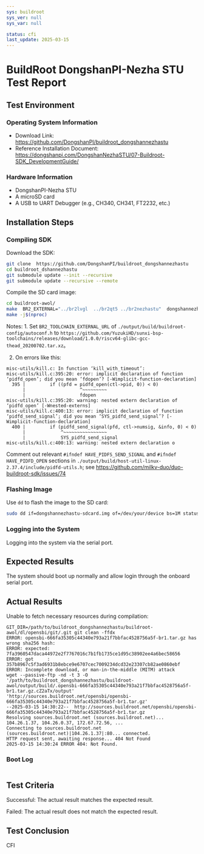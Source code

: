 ```yaml
---
sys: buildroot
sys_ver: null
sys_var: null

status: cfi
last_update: 2025-03-15
---
```


# BuildRoot DongshanPI-Nezha STU Test Report

## Test Environment

### Operating System Information

- Download Link: https://github.com/DongshanPI/buildroot_dongshannezhastu
- Reference Installation Document: https://dongshanpi.com/DongshanNezhaSTU/07-Buildroot-SDK_DevelopmentGuide/

### Hardware Information

- DongshanPI-Nezha STU
- A microSD card
- A USB to UART Debugger (e.g., CH340, CH341, FT2232, etc.)

## Installation Steps

### Compiling SDK

Download the SDK:
```bash
git clone  https://github.com/DongshanPI/buildroot_dongshannezhastu
cd buildroot_dshannezhastu
git submodule update --init --recursive
git submodule update --recursive --remote
```

Compile the SD card image:
```bash
cd buildroot-awol/
make  BR2_EXTERNAL="../br2lvgl  ../br2qt5 ../br2nezhastu"  dongshannezhastu_sdcard_core_defconfig
make -j$(nproc)
```

Notes: 1. Set `BR2_TOOLCHAIN_EXTERNAL_URL` of `./output/build/buildroot-config/autoconf.h` to `https://github.com/YuzukiHD/sunxi-bsp-toolchains/releases/download/1.0.0/riscv64-glibc-gcc-thead_20200702.tar.xz`。

2. On errors like this:

```
misc-utils/kill.c: In function ‘kill_with_timeout’:
misc-utils/kill.c:395:20: error: implicit declaration of function ‘pidfd_open’; did you mean ‘fdopen’? [-Wimplicit-function-declaration]
  395 |         if ((pfd = pidfd_open(ctl->pid, 0)) < 0)
      |                    ^~~~~~~~~~
      |                    fdopen
misc-utils/kill.c:395:20: warning: nested extern declaration of ‘pidfd_open’ [-Wnested-externs]
misc-utils/kill.c:400:13: error: implicit declaration of function ‘pidfd_send_signal’; did you mean ‘SYS_pidfd_send_signal’? [-Wimplicit-function-declaration]
  400 |         if (pidfd_send_signal(pfd, ctl->numsig, &info, 0) < 0)
      |             ^~~~~~~~~~~~~~~~~
      |             SYS_pidfd_send_signal
misc-utils/kill.c:400:13: warning: nested extern declaration o
```
Comment out relevant `#ifndef HAVE_PIDFS_SEND_SIGNAL` and `#ifndef HAVE_PIDFD_OPEN` sections in `./output/build/host-util-linux-2.37.4/include/pidfd-utils.h`; see https://github.com/milkv-duo/duo-buildroot-sdk/issues/74


### Flashing Image

Use `dd` to flash the image to the SD card:
```bash
sudo dd if=dongshannezhastu-sdcard.img of=/dev/your/device bs=1M status=progress
```

### Logging into the System

Logging into the system via the serial port.

## Expected Results

The system should boot up normally and allow login through the onboard serial port.

## Actual Results

Unable to fetch necessary resources during compilation:

```log
GIT_DIR=/path/to/buildroot_dongshannezhastu/buildroot-awol/dl/opensbi/git/.git git clean -ffdx 
ERROR: opensbi-666fa35305c44340e793a21f7bbfac4528756a5f-br1.tar.gz has wrong sha256 hash:
ERROR: expected: 7fa3960547daca44972e2f7767016c7b1fb1735ce1d95c38902ee4a6bec58656
ERROR: got     : 357b8967c5f3ad6931b8ebce9e6707cec7009234dcd32e23307cb82ae0860ebf
ERROR: Incomplete download, or man-in-the-middle (MITM) attack
wget --passive-ftp -nd -t 3 -O '/path/to/buildroot_dongshannezhastu/buildroot-awol/output/build/.opensbi-666fa35305c44340e793a21f7bbfac4528756a5f-br1.tar.gz.cZ2aTx/output' 'http://sources.buildroot.net/opensbi/opensbi-666fa35305c44340e793a21f7bbfac4528756a5f-br1.tar.gz' 
--2025-03-15 14:30:22--  http://sources.buildroot.net/opensbi/opensbi-666fa35305c44340e793a21f7bbfac4528756a5f-br1.tar.gz
Resolving sources.buildroot.net (sources.buildroot.net)... 104.26.1.37, 104.26.0.37, 172.67.72.56, ...
Connecting to sources.buildroot.net (sources.buildroot.net)|104.26.1.37|:80... connected.
HTTP request sent, awaiting response... 404 Not Found
2025-03-15 14:30:24 ERROR 404: Not Found.
```

### Boot Log

```log
```

## Test Criteria

Successful: The actual result matches the expected result.

Failed: The actual result does not match the expected result.

## Test Conclusion

CFI
